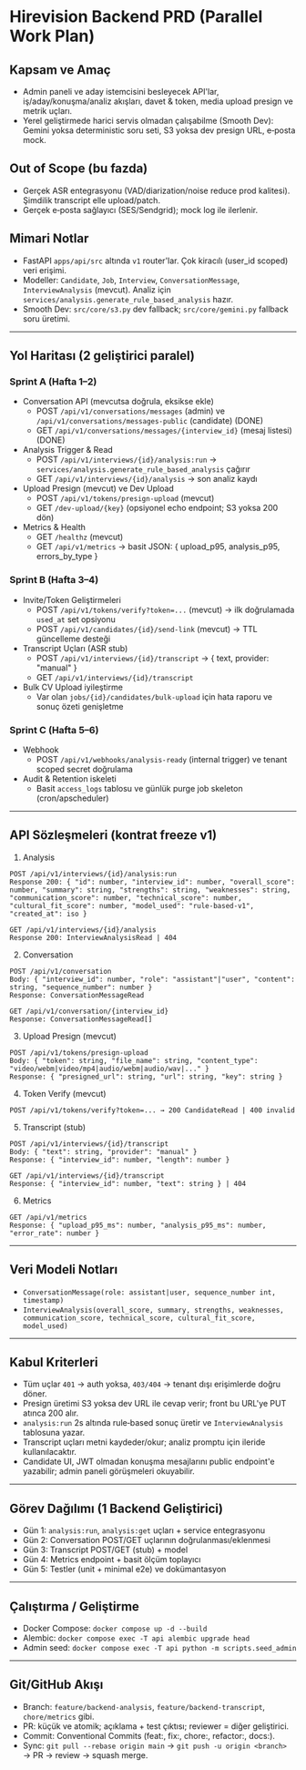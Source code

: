 # Hirevision Backend PRD (Parallel Work Plan)

## Kapsam ve Amaç
- Admin paneli ve aday istemcisini besleyecek API'lar, iş/aday/konuşma/analiz akışları, davet & token, media upload presign ve metrik uçları.
- Yerel geliştirmede harici servis olmadan çalışabilme (Smooth Dev): Gemini yoksa deterministic soru seti, S3 yoksa dev presign URL, e‑posta mock.

## Out of Scope (bu fazda)
- Gerçek ASR entegrasyonu (VAD/diarization/noise reduce prod kalitesi). Şimdilik transcript elle upload/patch.
- Gerçek e‑posta sağlayıcı (SES/Sendgrid); mock log ile ilerlenir.

## Mimari Notlar
- FastAPI `apps/api/src` altında `v1` router'lar. Çok kiracılı (user_id scoped) veri erişimi.
- Modeller: `Candidate`, `Job`, `Interview`, `ConversationMessage`, `InterviewAnalysis` (mevcut). Analiz için `services/analysis.generate_rule_based_analysis` hazır.
- Smooth Dev: `src/core/s3.py` dev fallback; `src/core/gemini.py` fallback soru üretimi.

---

## Yol Haritası (2 geliştirici paralel)

### Sprint A (Hafta 1–2)
- Conversation API (mevcutsa doğrula, eksikse ekle)
  - POST `/api/v1/conversations/messages` (admin) ve `/api/v1/conversations/messages-public` (candidate) (DONE)
  - GET `/api/v1/conversations/messages/{interview_id}` (mesaj listesi) (DONE)
- Analysis Trigger & Read
  - POST `/api/v1/interviews/{id}/analysis:run` → `services/analysis.generate_rule_based_analysis` çağırır
  - GET `/api/v1/interviews/{id}/analysis` → son analiz kaydı
- Upload Presign (mevcut) ve Dev Upload
  - POST `/api/v1/tokens/presign-upload` (mevcut)
  - GET `/dev-upload/{key}` (opsiyonel echo endpoint; S3 yoksa 200 dön)
- Metrics & Health
  - GET `/healthz` (mevcut)
  - GET `/api/v1/metrics` → basit JSON: { upload_p95, analysis_p95, errors_by_type }

### Sprint B (Hafta 3–4)
- Invite/Token Geliştirmeleri
  - POST `/api/v1/tokens/verify?token=...` (mevcut) → ilk doğrulamada `used_at` set opsiyonu
  - POST `/api/v1/candidates/{id}/send-link` (mevcut) → TTL güncelleme desteği
- Transcript Uçları (ASR stub)
  - POST `/api/v1/interviews/{id}/transcript` → { text, provider: "manual" }
  - GET `/api/v1/interviews/{id}/transcript`
- Bulk CV Upload iyileştirme
  - Var olan `jobs/{id}/candidates/bulk-upload` için hata raporu ve sonuç özeti genişletme

### Sprint C (Hafta 5–6)
- Webhook
  - POST `/api/v1/webhooks/analysis-ready` (internal trigger) ve tenant scoped secret doğrulama
- Audit & Retention iskeleti
  - Basit `access_logs` tablosu ve günlük purge job skeleton (cron/apscheduler)

---

## API Sözleşmeleri (kontrat freeze v1)

1) Analysis
```
POST /api/v1/interviews/{id}/analysis:run
Response 200: { "id": number, "interview_id": number, "overall_score": number, "summary": string, "strengths": string, "weaknesses": string, "communication_score": number, "technical_score": number, "cultural_fit_score": number, "model_used": "rule-based-v1", "created_at": iso }

GET /api/v1/interviews/{id}/analysis
Response 200: InterviewAnalysisRead | 404
```

2) Conversation
```
POST /api/v1/conversation
Body: { "interview_id": number, "role": "assistant"|"user", "content": string, "sequence_number": number }
Response: ConversationMessageRead

GET /api/v1/conversation/{interview_id}
Response: ConversationMessageRead[]
```

3) Upload Presign (mevcut)
```
POST /api/v1/tokens/presign-upload
Body: { "token": string, "file_name": string, "content_type": "video/webm|video/mp4|audio/webm|audio/wav|..." }
Response: { "presigned_url": string, "url": string, "key": string }
```

4) Token Verify (mevcut)
```
POST /api/v1/tokens/verify?token=... → 200 CandidateRead | 400 invalid
```

5) Transcript (stub)
```
POST /api/v1/interviews/{id}/transcript
Body: { "text": string, "provider": "manual" }
Response: { "interview_id": number, "length": number }

GET /api/v1/interviews/{id}/transcript
Response: { "interview_id": number, "text": string } | 404
```

6) Metrics
```
GET /api/v1/metrics
Response: { "upload_p95_ms": number, "analysis_p95_ms": number, "error_rate": number }
```

---

## Veri Modeli Notları
- `ConversationMessage(role: assistant|user, sequence_number int, timestamp)`
- `InterviewAnalysis(overall_score, summary, strengths, weaknesses, communication_score, technical_score, cultural_fit_score, model_used)`

---

## Kabul Kriterleri
- Tüm uçlar `401` → auth yoksa, `403/404` → tenant dışı erişimlerde doğru döner.
- Presign üretimi S3 yoksa dev URL ile cevap verir; front bu URL'ye PUT atınca 200 alır.
- `analysis:run` 2s altında rule‑based sonuç üretir ve `InterviewAnalysis` tablosuna yazar.
- Transcript uçları metni kaydeder/okur; analiz promptu için ileride kullanılacaktır.
 - Candidate UI, JWT olmadan konuşma mesajlarını public endpoint'e yazabilir; admin paneli görüşmeleri okuyabilir.

---

## Görev Dağılımı (1 Backend Geliştirici)
- Gün 1: `analysis:run`, `analysis:get` uçları + service entegrasyonu
- Gün 2: Conversation POST/GET uçlarının doğrulanması/eklenmesi
- Gün 3: Transcript POST/GET (stub) + model
- Gün 4: Metrics endpoint + basit ölçüm toplayıcı
- Gün 5: Testler (unit + minimal e2e) ve dokümantasyon

---

## Çalıştırma / Geliştirme
- Docker Compose: `docker compose up -d --build`
- Alembic: `docker compose exec -T api alembic upgrade head`
- Admin seed: `docker compose exec -T api python -m scripts.seed_admin`

---

## Git/GitHub Akışı
- Branch: `feature/backend-analysis`, `feature/backend-transcript`, `chore/metrics` gibi.
- PR: küçük ve atomik; açıklama + test çıktısı; reviewer = diğer geliştirici.
- Commit: Conventional Commits (feat:, fix:, chore:, refactor:, docs:).
- Sync: `git pull --rebase origin main` → `git push -u origin <branch>` → PR → review → squash merge.


